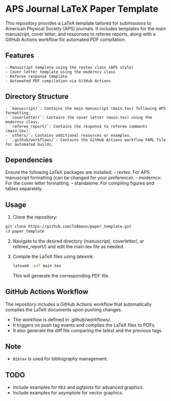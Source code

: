 # APS Journal LaTeX Paper Template

This repository provides a LaTeX template tailored for submissions to American Physical Society (APS) journals. It includes templates for the main manuscript, cover letter, and responses to referee reports, along with a GitHub Actions workflow for automated PDF compilation.

## Features
	- Manuscript template using the revtex class (APS style)
	- Cover letter template using the moderncv class
	- Referee response template
	- Automated PDF compilation via GitHub Actions

## Directory Structure
	- `manuscript/`: Contains the main manuscript (main.tex) following APS formatting.
	- `coverletter/`: Contains the cover letter (main.tex) using the moderncv class.
	- `referee_report/`: Contains the response to referee comments (main.tex).
	- `others/`: Contains additional resources or examples.
	- `.github/workflows/`: Contains the GitHub Actions workflow YAML file for automated builds. ￼

## Dependencies

Ensure the following LaTeX packages are installed:
	- revtex: For APS manuscript formatting (can be changed for your preference).
	- moderncv: For the cover letter formatting.
	- standalone: For compiling figures and tables separately.

## Usage

1.	Clone the repository:

   ```bash
   git clone https://github.com/ToAmano/paper_template.git
   cd paper_template
   ```

2.	Navigate to the desired directory (manuscript/, coverletter/, or referee_report/) and edit the main.tex file as needed.

3.	Compile the LaTeX files using latexmk:

	```bash
	latexmk -pdf main.tex
	```

	This will generate the corresponding PDF file.

## GitHub Actions Workflow

The repository includes a GitHub Actions workflow that automatically compiles the LaTeX documents upon pushing changes.
- The workflow is defined in .github/workflows/.
- It triggers on push tag events and compiles the LaTeX files to PDFs.
- It also generate the diff file comparing the latest and the previous tags.

## Note

- `Bibtex` is used for bibliography management.


## TODO

- Include examples for tikz and pgfplots for advanced graphics.
- Include examples for asymptote for vector graphics.


